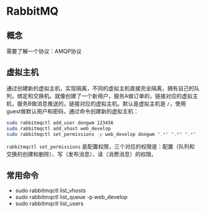 # RabbitMQ

## 概念

需要了解一个协议：AMQP协议

## 虚拟主机

通过创建新的虚拟主机，实现隔离，不同的虚拟主机直接完全隔离，拥有自己的队列，绑定和交换机。就像创建了一个新用户，服务A做订单的，链接对应的虚拟主机，服务B做消息推送的，链接对应的虚拟主机。默认是虚拟主机是 `/`，使用guest做默认用户和密码，通过命令创建新的虚拟主机：

```sh
sudo rabbitmqctl add_user dongwm 123456
sudo rabbitmqctl add_vhost web_develop
sudo rabbitmqctl set_permissions -p web_develop dongwm ".*" ".*" ".*"
```

`rabbitmqctl set_permissions` 是配置权限，三个对应的权限是：配置（队列和交换的创建和删除）、写（发布消息）、读（消费消息）的权限。

## 常用命令

- sudo rabbitmqctl list_vhosts
- sudo rabbitmqctl list_queue -p web_develop
- sudo rabbitmqctl list_users